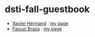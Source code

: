 # dsti-fall-guestbook

* [Xavier Hermand](https://github.com/RReivax) : [my page](pages/hermand.md)
* [Faouzi Braza](https://github.com/fbraza) : [my page](pages/faouzi.md)
